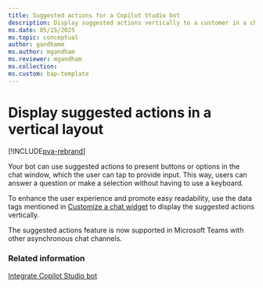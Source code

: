 ```yaml
---
title: Suggested actions for a Copilot Studio bot
description: Display suggested actions vertically to a customer in a chat widget.
ms.date: 05/15/2025
ms.topic: conceptual
author: gandhamm
ms.author: mgandham
ms.reviewer: mgandham
ms.collection:
ms.custom: bap-template
---
```


# Display suggested actions in a vertical layout

[!INCLUDE[pva-rebrand](../../includes/cc-pva-rebrand.md)]

Your bot can use suggested actions to present buttons or options in the chat window, which the user can tap to provide input. This way, users can answer a question or make a selection without having to use a keyboard.

To enhance the user experience and promote easy readability, use the data tags mentioned in [Customize a chat widget](customize-chat-widget.md) to display the suggested actions vertically.

The suggested actions feature is now supported in Microsoft Teams with other asynchronous chat channels.

### Related information

[Integrate Copilot Studio bot](../administer/configure-bot-virtual-agent.md)  
